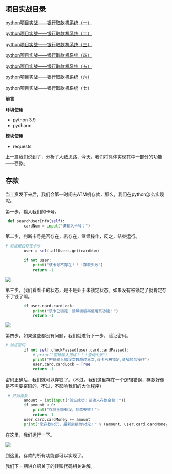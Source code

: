 ## 项目实战目录

[python项目实战——银行取款机系统（一）](https://blog.csdn.net/BROKEN__Y/article/details/127703108 "python项目实战——银行取款机系统（一）")

[python项目实战——银行取款机系统（二）](https://blog.csdn.net/BROKEN__Y/article/details/127709126 "python项目实战——银行取款机系统（二）")

[python项目实战——银行取款机系统（三）](https://blog.csdn.net/BROKEN__Y/article/details/127711247 "python项目实战——银行取款机系统（三）")

[python项目实战——银行取款机系统（四）](https://blog.csdn.net/BROKEN__Y/article/details/127722125 "python项目实战——银行取款机系统（四）")

[python项目实战——银行取款机系统（五）](https://blog.csdn.net/BROKEN__Y/article/details/127722405 "python项目实战——银行取款机系统（五）")

[python项目实战——银行取款机系统（六）](https://blog.csdn.net/BROKEN__Y/article/details/127738787 "python项目实战——银行取款机系统（六）")

python项目实战——银行取款机系统（七）

**前言**

**环境使用**

- python 3.9
- pycharm

**模块使用**

- requests

上一篇我们说到了，分析了大致思路，今天，我们将具体实现其中一部分的功能——存款。

## **存款**

当工资发下来后，我们会第一时间去ATM机存款，那么，我们在python怎么实现呢。

第一步，输入我们的卡号。

```python
 def searchUserInfo(self):
        cardNum = input("请输入卡号：")
```

第二步，判断卡号是否存在，若存在，继续操作，反之，结束运行。

```python
# 验证是否存在卡号
        user = self.allUsers.get(cardNum)
 
        if not user:
            print("该卡号不存在！！！存款失败")
            return -1
```

![](https://img-blog.csdnimg.cn/f5c239e9aeea44178c52a78c737fa5d2.png)

第三步，我们看看卡的状态，是不是处于未锁定状态。如果没有被锁定了就肯定存不了钱了啊。

```python
        if user.card.cardLock:
            print("该卡已锁定！请解锁后再使用其功能！")
            return -1
```

![](https://img-blog.csdnimg.cn/93b6f2614e3341efbfa0a881f68a7ee6.png)

第四步，如果这些都没有问题，我们就进行下一步，验证密码。

```python
# 验证密码
        if not self.checkPasswd(user.card.cardPasswd):
            # print("密码输入错误！！！查询失败")
            print("密码输入错误次数超过三次,该卡已被锁定,请解锁后操作")
            user.card.cardLock = True
            return -1
```

密码正确后，我们就可以存钱了。（不过，我们这里存在一个逻辑错误，存款好像是不需要密码的，不过，不影响我们的大体程序）

```python
 # 开始存款
        amount = int(input("验证成功！请输入存款金额："))
        if amount < 0:
            print("存款金额有误，存款失败！")
            return -1
        user.card.cardMoney += amount
        print("您存款%d元，最新余额为%d元！" % (amount, user.card.cardMoney))
```

在这里，我们运行一下。

![](https://img-blog.csdnimg.cn/7edc7be20b6a42e1b6af003edfe2a4c5.png)

到这里，存款的所有功能都可以实现了。

我们下一期讲介绍关于的转账代码相关讲解。